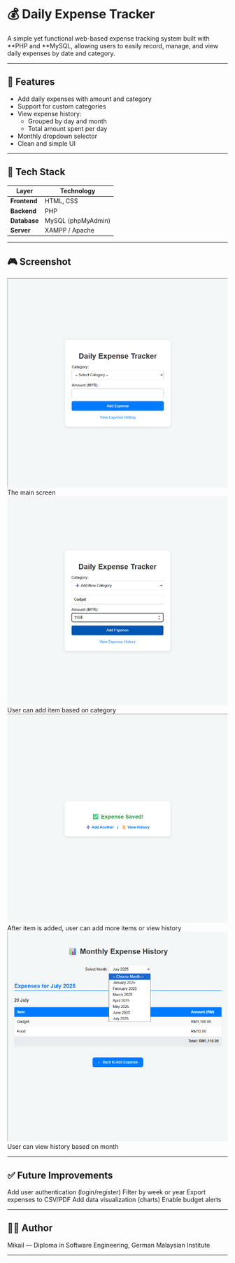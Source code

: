 # 💰 Daily Expense Tracker

A simple yet functional web-based expense tracking system built with **PHP and **MySQL, allowing users to easily record, manage, and view daily expenses by date and category.

---

## 📌 Features

- Add daily expenses with amount and category
- Support for custom categories
- View expense history:
  - Grouped by day and month
  - Total amount spent per day
- Monthly dropdown selector
- Clean and simple UI

---

## 🧩 Tech Stack

| Layer        | Technology         |
| ------------ | ------------------ |
| **Frontend** | HTML, CSS          |
| **Backend**  | PHP                |
| **Database** | MySQL (phpMyAdmin) |
| **Server**   | XAMPP / Apache     |

---

## 🎮 Screenshot

![Gameplay Screenshot](screenshots/Screenshot1.png)
The main screen  
![Gameplay Screenshot](screenshots/Screenshot2.png)
User can add item based on category  
![Gameplay Screenshot](screenshots/Screenshot3.png)
After item is added, user can add more items or view history  
![Gameplay Screenshot](screenshots/Screenshot5.png)
User can view history based on month

---

## ✅ Future Improvements

Add user authentication (login/register)
Filter by week or year
Export expenses to CSV/PDF
Add data visualization (charts)
Enable budget alerts

---

## 🧑‍💻 Author

Mikail — Diploma in Software Engineering, German Malaysian Institute

---